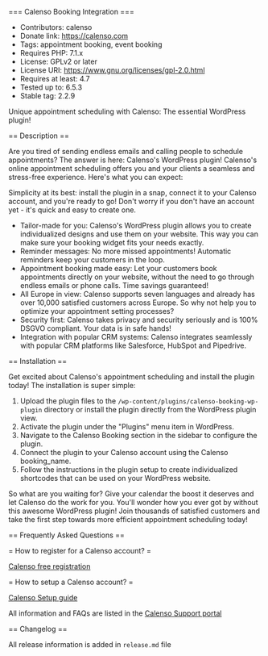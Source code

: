 === Calenso Booking Integration ===

* Contributors: calenso
* Donate link: https://calenso.com
* Tags: appointment booking, event booking
* Requires PHP: 7.1.x
* License: GPLv2 or later
* License URI: https://www.gnu.org/licenses/gpl-2.0.html
* Requires at least: 4.7
* Tested up to: 6.5.3
* Stable tag: 2.2.9

Unique appointment scheduling with Calenso: The essential WordPress plugin!

== Description ==

Are you tired of sending endless emails and calling people to schedule appointments? The answer is here: Calenso's WordPress plugin! Calenso's online appointment scheduling offers you and your clients a seamless and stress-free experience. Here's what you can expect:

Simplicity at its best: install the plugin in a snap, connect it to your Calenso account, and you're ready to go! Don't worry if you don't have an account yet - it's quick and easy to create one.

* Tailor-made for you: Calenso's WordPress plugin allows you to create individualized designs and use them on your website. This way you can make sure your booking widget fits your needs exactly.
* Reminder messages: No more missed appointments! Automatic reminders keep your customers in the loop.
* Appointment booking made easy: Let your customers book appointments directly on your website, without the need to go through endless emails or phone calls. Time savings guaranteed!
* All Europe in view: Calenso supports seven languages and already has over 10,000 satisfied customers across Europe. So why not help you to optimize your appointment setting processes?
* Security first: Calenso takes privacy and security seriously and is 100% DSGVO compliant. Your data is in safe hands!
* Integration with popular CRM systems: Calenso integrates seamlessly with popular CRM platforms like Salesforce, HubSpot and Pipedrive.

== Installation ==

Get excited about Calenso's appointment scheduling and install the plugin today! The installation is super simple:

1. Upload the plugin files to the `/wp-content/plugins/calenso-booking-wp-plugin` directory or install the plugin directly from the WordPress plugin view.
2. Activate the plugin under the "Plugins" menu item in WordPress.
3. Navigate to the Calenso Booking section in the sidebar to configure the plugin. 
4. Connect the plugin to your Calenso account using the Calenso booking_name. 
5. Follow the instructions in the plugin setup to create individualized shortcodes that can be used on your WordPress website.

So what are you waiting for? Give your calendar the boost it deserves and let Calenso do the work for you. You'll wonder how you ever got by without this awesome WordPress plugin! Join thousands of satisfied customers and take the first step towards more efficient appointment scheduling today!

== Frequently Asked Questions ==

= How to register for a Calenso account? =

[Calenso free registration](https://calenso.de/registrierung/)

= How to setup a Calenso account? =

[Calenso Setup guide](https://calenso.freshdesk.com/a/solutions/articles/80000136516)

All information and FAQs are listed in the [Calenso Support portal ](https://support.calenso.com)


== Changelog ==

All release information is added in `release.md` file
